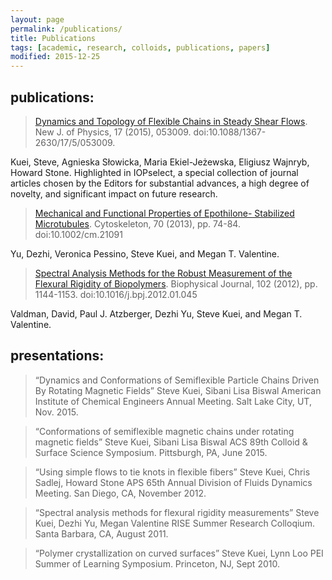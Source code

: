 ```yaml
---
layout: page
permalink: /publications/
title: Publications
tags: [academic, research, colloids, publications, papers]
modified: 2015-12-25
---
```

 
## publications:

>[Dynamics and Topology of Flexible
Chains in Steady Shear Flows](http://dx.doi.org/10.1088/1367-2630/17/5/053009). New J. of Physics, 17 (2015), 053009. doi:10.1088/1367-2630/17/5/053009.

Kuei, Steve, Agnieska Słowicka, Maria Ekiel-Jeżewska, Eligiusz Wajnryb, Howard Stone. Highlighted in IOPselect, a special collection of journal articles chosen by the Editors for substantial advances, a high degree of novelty, and significant
impact on future research.

>[Mechanical and Functional Properties of Epothilone-
Stabilized Microtubules](http://dx.doi.org/10.1002/cm.21091). Cytoskeleton, 70 (2013), pp. 74-84. doi:10.1002/cm.21091

Yu, Dezhi, Veronica Pessino, Steve Kuei, and Megan T. Valentine. 

>[Spectral Analysis Methods for the Robust
Measurement of the Flexural Rigidity of Biopolymers](http://dx.doi.org/10.1016/j.bpj.2012.01.045). Biophysical Journal, 102 (2012), pp. 1144-1153.
doi:10.1016/j.bpj.2012.01.045

Valdman, David, Paul J. Atzberger, Dezhi Yu, Steve Kuei, and Megan T. Valentine. 


## presentations:

>“Dynamics and Conformations of Semiflexible Particle Chains Driven By Rotating Magnetic Fields”
Steve Kuei, Sibani Lisa Biswal
American Institute of Chemical Engineers Annual Meeting. Salt Lake City, UT, Nov. 2015.

>“Conformations of semiflexible magnetic chains under rotating magnetic fields”
Steve Kuei, Sibani Lisa Biswal
ACS 89th Colloid & Surface Science Symposium. Pittsburgh, PA, June 2015.

>“Using simple flows to tie knots in flexible fibers”
Steve Kuei, Chris Sadlej, Howard Stone
APS 65th Annual Division of Fluids Dynamics Meeting. San Diego, CA, November 2012.

>“Spectral analysis methods for flexural rigidity measurements”
Steve Kuei, Dezhi Yu, Megan Valentine
RISE Summer Research Colloqium. Santa Barbara, CA, August 2011.

>“Polymer crystallization on curved surfaces”
Steve Kuei, Lynn Loo
PEI Summer of Learning Symposium. Princeton, NJ, Sept 2010.